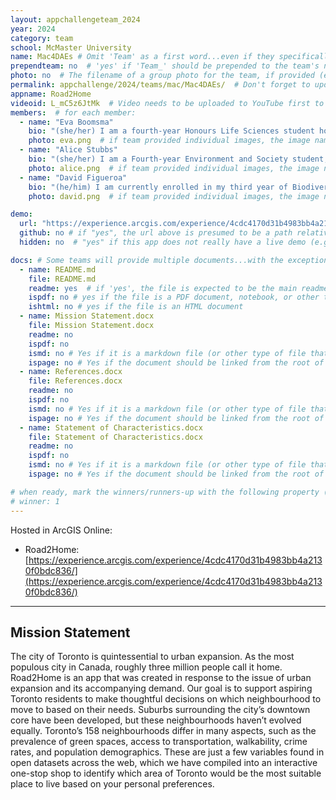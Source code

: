 ```yaml
---
layout: appchallengeteam_2024
year: 2024
category: team
school: McMaster University
name: Mac4DAEs # Omit 'Team' as a first word...even if they specifically named themselves "Team X"
prependteam: no  # 'yes' if 'Team_' should be prepended to the team's name (i.e., they specifically named themselves "Team X" instead of just "X")
photo: no  # The filename of a group photo for the team, if provided (e.g., team.jpg)...expected to be located inside the images folder in the team's repo.
permalink: appchallenge/2024/teams/mac/Mac4DAEs/  # Don't forget to update the school short-code in the URL...
appname: Road2Home
videoid: L_mC5z6JtMk  # Video needs to be uploaded to YouTube first to get this ID
members:  # for each member:
  - name: "Eva Boomsma"
    bio: "(she/her) I am a fourth-year Honours Life Sciences student hoping to work in public or global health. GIS appealed to me because of the many different fields you can apply it to. I’m expected to graduate this spring but I will miss my classmates who have been partners in the learning process to obtain a concurrent certificate in GIS. I’m looking forward to taking a gap year and taking time to travel before pursuing a master’s degree in Europe or Canada. I hope to use GIS as a tool to communicate information with the public in whatever field that might be!"
    photo: eva.png  # if team provided individual images, the image named here should exist in the images folder in the team's repo.
  - name: "Alice Stubbs"
    bio: "(she/her) I am a Fourth-year Environment and Society student, minoring in archaeology, hoping to pursue a career in urban planning post-graduation. With my background in graphic design and a strong desire to make the world a more understanding place, GIS felt like a perfect match for me! Moving forward, I hope to continue to study ancient cities and communities to help build better cities of tomorrow. More often than not, you can find me trying to determine the best place to get a flat white in Hamilton."
    photo: alice.png  # if team provided individual images, the image named here should exist in the images folder in the team's repo.
  - name: "David Figueroa"
    bio: "(he/him) I am currently enrolled in my third year of Biodiversity and Environmental Sciences at Mac, and I am currently loving it! It was in my second year when I stumbled upon the introductory GIS course, and ever since I’ve fallen in love with making sense of data and displaying it in fun and intuitive ways on maps. In the future, I’m really looking forward to combining my knowledge of map-making and conservation ecology to contribute to Canada’s fight against declining biodiversity, saving endangered species and everything that comes along with that path. When I’m not holed up in the GIS lab, you’ll probably find me bouldering or hiking in one of Hamilton’s many waterfall trails."
    photo: david.png  # if team provided individual images, the image named here should exist in the images folder in the team's repo.

demo:
  url: "https://experience.arcgis.com/experience/4cdc4170d31b4983bb4a2130f0bdc836/"  # A relative path if hosted from the team's folder in the GitHub repo, otherwise a full url (and specify "no" for the github property below)
  github: no # if "yes", the url above is presumed to be a path relative to the gh_pages URL for the team in GitHub...otherwise, a full URL is expected.
  hidden: no  # "yes" if this app does not really have a live demo (e.g., mobile/AppStudio apps)

docs: # Some teams will provide multiple documents...with the exception of the README.md, these are generally expected to be in a docs/ subfolder of their repo
  - name: README.md
    file: README.md
    readme: yes  # if 'yes', the file is expected to be the main readme document at the root of the team's repository
    ispdf: no # yes if the file is a PDF document, notebook, or other type of file (since the filename will need to be appended to the URL)
    ishtml: no # yes if the file is an HTML document
  - name: Mission Statement.docx
    file: Mission Statement.docx
    readme: no
    ispdf: no
    ismd: no # Yes if it is a markdown file (or other type of file that can be previewed in GitHub)
    ispage: no # Yes if the document should be linked from the root of the repo, otherwise it is expected to be in the /docs subfolder
  - name: References.docx
    file: References.docx
    readme: no
    ispdf: no
    ismd: no # Yes if it is a markdown file (or other type of file that can be previewed in GitHub)
    ispage: no # Yes if the document should be linked from the root of the repo, otherwise it is expected to be in the /docs subfolder
  - name: Statement of Characteristics.docx
    file: Statement of Characteristics.docx
    readme: no
    ispdf: no
    ismd: no # Yes if it is a markdown file (or other type of file that can be previewed in GitHub)
    ispage: no # Yes if the document should be linked from the root of the repo, otherwise it is expected to be in the /docs subfolder

# when ready, mark the winners/runners-up with the following property (1, 2 or 3 for winners and first/second runners-up):
# winner: 1
---
```


Hosted in ArcGIS Online:

- Road2Home: [https://experience.arcgis.com/experience/4cdc4170d31b4983bb4a2130f0bdc836/](https://experience.arcgis.com/experience/4cdc4170d31b4983bb4a2130f0bdc836/)

---

## Mission Statement

The city of Toronto is quintessential to urban expansion. As the most populous city in Canada, roughly three million people call it home. Road2Home is an app that was created in response to the issue of urban expansion and its accompanying demand. Our goal is to support aspiring Toronto residents to make thoughtful decisions on which neighbourhood to move to based on their needs. Suburbs surrounding the city’s downtown core have been developed, but these neighbourhoods haven’t evolved equally. Toronto’s 158 neighbourhoods differ in many aspects, such as the prevalence of green spaces, access to transportation, walkability, crime rates, and population demographics. These are just a few variables found in open datasets across the web, which we have compiled into an interactive one-stop shop to identify which area of Toronto would be the most suitable place to live based on your personal preferences. 